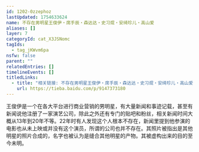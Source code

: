 ```yaml
---
id: 1202-0zzephoz
lastUpdated: 1754633624
name: 不存在男明星王俊伊・席手辰・森达达・史习焜・安绮珍儿・高山爱
aliases: []
layer: 7
categoryId: cat_X3JSNomc
tagIds:
  - tag_jKWvm6pa
nsfw: false
parent: ""
relatedEntries: []
timelineEvents: []
titledLinks:
  - title: "相关链接: 不存在男明星王俊伊・席手辰・森达达・史习焜・安绮珍儿・高山爱"
    url: https://tieba.baidu.com/p/9147373180
---
```


王俊伊是一个在各大平台进行商业营销的男明星，有大量新闻和事迹记载，甚至有新闻说他注册了一家演艺公司，除此之外还有专门的贴吧和粉丝，相关新闻时间大概从13年到20年不等。22年时有人发现这个人根本不存在，新闻里提到他参演的电影也从未上映或并没有这个演员，所谓的公司也并不存在。其照片被指出是其他明星的照片合成的，名字也被认为是缝合其他明星的产物。其被虚构出来的目的至今未明。